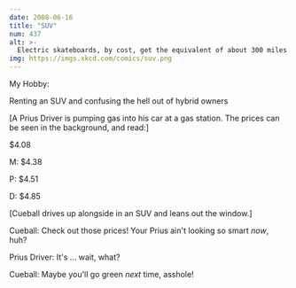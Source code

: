 ```yaml
---
date: 2008-06-16
title: "SUV"
num: 437
alt: >-
  Electric skateboards, by cost, get the equivalent of about 300 miles per gallon. Lithium batteries just need to get cheaper.
img: https://imgs.xkcd.com/comics/suv.png
---
```

My Hobby:

Renting an SUV and confusing the hell out of hybrid owners

[A Prius Driver is pumping gas into his car at a gas station. The prices can be seen in the background, and read:]

$4.08

M: $4.38

P: $4.51

D: $4.85

[Cueball drives up alongside in an SUV and leans out the window.]

Cueball: Check out those prices! Your Prius ain't looking so smart *now*, huh?

Prius Driver: It's ... wait, what?

Cueball: Maybe you'll go green *next* time, asshole!